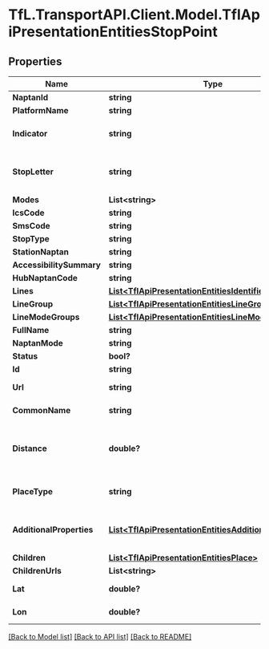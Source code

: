 # TfL.TransportAPI.Client.Model.TflApiPresentationEntitiesStopPoint
## Properties

Name | Type | Description | Notes
------------ | ------------- | ------------- | -------------
**NaptanId** | **string** |  | [optional] 
**PlatformName** | **string** |  | [optional] 
**Indicator** | **string** | The indicator of the stop point e.g. \&quot;Stop K\&quot; | [optional] 
**StopLetter** | **string** | The stop letter, if it could be cleansed from the Indicator e.g. \&quot;K\&quot; | [optional] 
**Modes** | **List&lt;string&gt;** |  | [optional] 
**IcsCode** | **string** |  | [optional] 
**SmsCode** | **string** |  | [optional] 
**StopType** | **string** |  | [optional] 
**StationNaptan** | **string** |  | [optional] 
**AccessibilitySummary** | **string** |  | [optional] 
**HubNaptanCode** | **string** |  | [optional] 
**Lines** | [**List&lt;TflApiPresentationEntitiesIdentifier&gt;**](TflApiPresentationEntitiesIdentifier.md) |  | [optional] 
**LineGroup** | [**List&lt;TflApiPresentationEntitiesLineGroup&gt;**](TflApiPresentationEntitiesLineGroup.md) |  | [optional] 
**LineModeGroups** | [**List&lt;TflApiPresentationEntitiesLineModeGroup&gt;**](TflApiPresentationEntitiesLineModeGroup.md) |  | [optional] 
**FullName** | **string** |  | [optional] 
**NaptanMode** | **string** |  | [optional] 
**Status** | **bool?** |  | [optional] 
**Id** | **string** | A unique identifier. | [optional] 
**Url** | **string** | The unique location of this resource. | [optional] 
**CommonName** | **string** | A human readable name. | [optional] 
**Distance** | **double?** | The distance of the place from its search point, if this is the result              of a geographical search, otherwise zero. | [optional] 
**PlaceType** | **string** | The type of Place. See /Place/Meta/placeTypes for possible values. | [optional] 
**AdditionalProperties** | [**List&lt;TflApiPresentationEntitiesAdditionalProperties&gt;**](TflApiPresentationEntitiesAdditionalProperties.md) | A bag of additional key/value pairs with extra information about this place. | [optional] 
**Children** | [**List&lt;TflApiPresentationEntitiesPlace&gt;**](TflApiPresentationEntitiesPlace.md) |  | [optional] 
**ChildrenUrls** | **List&lt;string&gt;** |  | [optional] 
**Lat** | **double?** | WGS84 latitude of the location. | [optional] 
**Lon** | **double?** | WGS84 longitude of the location. | [optional] 

[[Back to Model list]](../../TfL.TransportAPI.Client/docs/README.md#documentation-for-models) [[Back to API list]](../../TfL.TransportAPI.Client/docs/README.md#documentation-for-api-endpoints) [[Back to README]](../../TfL.TransportAPI.Client/docs/README.md)

